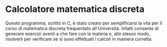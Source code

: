 # Calcolatore matematica discreta
Questo programma, scritto in C, è stato creato per semplificarsi la vita per il corso di matematica discreta frequentato all'Università.
Infatti consente di generare esercizi aventi a che fare con la materia e, allo stesso modo, risolverli per verificare se si sono effettuati i calcoli in maniera corretta.
